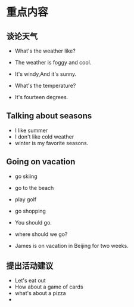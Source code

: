# 重点内容

## 谈论天气

- What's the weather like?

- The weather is foggy and cool.

- It's windy,And it's sunny.

  

- What's the temperature?

- It's fourteen degrees.

## Talking about seasons

- I like summer
- I don't like cold weather
- winter is my favorite  seasons.

## Going on vacation

- go skiing

- go to the beach

- play golf

- go shopping

  

- You should go.

- where should we go?

- James is on vacation in Beijing for two weeks.

## 提出活动建议

- Let's eat out
- How about a game of cards
- what's about a pizza
- 

















